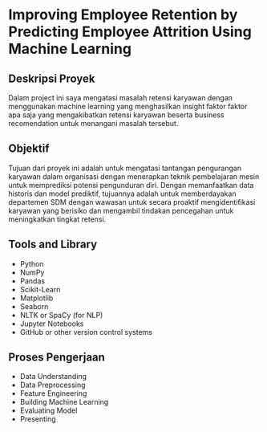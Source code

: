 # Improving Employee Retention by Predicting Employee Attrition Using Machine Learning

## Deskripsi Proyek
Dalam project ini saya mengatasi masalah retensi karyawan dengan menggunakan machine learning yang menghasilkan insight faktor faktor apa saja yang mengakibatkan retensi karyawan beserta business recomendation untuk menangani masalah tersebut.

## Objektif
Tujuan dari proyek ini adalah untuk mengatasi tantangan pengurangan karyawan dalam organisasi dengan menerapkan teknik pembelajaran mesin untuk memprediksi potensi pengunduran diri. Dengan memanfaatkan data historis dan model prediktif, tujuannya adalah untuk memberdayakan departemen SDM dengan wawasan untuk secara proaktif mengidentifikasi karyawan yang berisiko dan mengambil tindakan pencegahan untuk meningkatkan tingkat retensi.

## Tools and Library
- Python
- NumPy
- Pandas
- Scikit-Learn
- Matplotlib
- Seaborn
- NLTK or SpaCy (for NLP)
- Jupyter Notebooks
- GitHub or other version control systems

## Proses Pengerjaan
- Data Understanding
- Data Preprocessing
- Feature Engineering
- Building Machine Learning
- Evaluating Model
- Presenting

